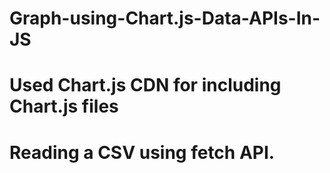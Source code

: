 # Graph-using-Chart.js-Data-APIs-In-JS
# Used Chart.js CDN for including Chart.js files
# Reading a CSV using fetch API.
